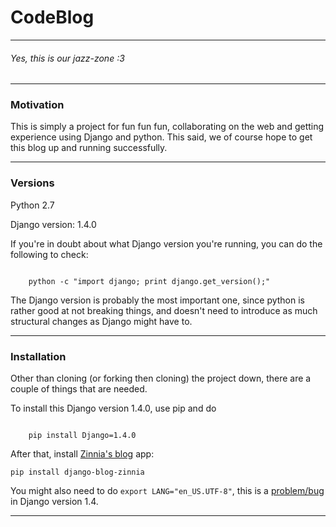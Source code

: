 # CodeBlog #

---

###### Yes, this is our jazz-zone :3 ######

---

### Motivation ###
This is simply a project for fun fun fun, collaborating on the web and getting experience using Django and python. This said, we of course hope to get this blog up and running successfully.

---

### Versions ###
Python 2.7

Django version: 1.4.0

If you're in doubt about what Django version you're running, you can do the following to check:

<code>
    python -c "import django; print django.get_version();"
</code>

The Django version is probably the most important one, since python is rather good at not breaking things, and doesn't need to introduce as much structural changes as Django might have to.

---

### Installation ###

Other than cloning (or forking then cloning) the project down, there are a couple of things that are needed.

To install this Django version 1.4.0, use pip and do

<code>
    pip install Django=1.4.0
</code>

After that, install [Zinnia's blog](http://django-blog-zinnia.com/documentation/getting-started/install/ "Zinnia's blog") app:

`pip install django-blog-zinnia`

You might also need to do `export LANG="en_US.UTF-8"`, this is a [problem/bug](https://code.djangoproject.com/ticket/16017 "Create superuser fails") in Django version 1.4.

---